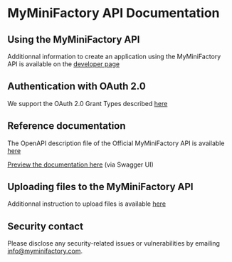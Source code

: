 # MyMiniFactory API Documentation


## Using the MyMiniFactory API

Additionnal information to create an application using the MyMiniFactory API is available on the [developer page](https://www.myminifactory.com/pages/for-developers)

## Authentication with OAuth 2.0

We support the OAuth 2.0 Grant Types described [here](https://github.com/MyMiniFactory/api-documentation/blob/master/oauth2-instructions.yaml)


## Reference documentation

The OpenAPI description file of the Official MyMiniFactory API is available [here](https://github.com/MyMiniFactory/api-documentation/blob/master/myminifactory-api.yaml)

[Preview the documentation here](https://myminifactory.github.io/api-documentation) (via Swagger UI)


## Uploading files to the MyMiniFactory API

Additionnal instruction to upload files is available [here](https://github.com/MyMiniFactory/api-documentation/blob/master/upload-instructions.yaml)

## Security contact

Please disclose any security-related issues or vulnerabilities by emailing [info@myminifactory.com](mailto:info@myminifactory.com).